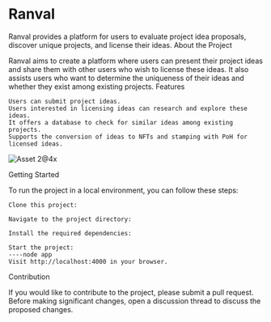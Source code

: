# Ranval

Ranval provides a platform for users to evaluate project idea proposals, discover unique projects, and license their ideas.
About the Project

Ranval aims to create a platform where users can present their project ideas and share them with other users who wish to license these ideas. It also assists users who want to determine the uniqueness of their ideas and whether they exist among existing projects.
Features

    Users can submit project ideas.
    Users interested in licensing ideas can research and explore these ideas.
    It offers a database to check for similar ideas among existing projects.
    Supports the conversion of ideas to NFTs and stamping with PoH for licensed ideas.

![Asset 2@4x](https://github.com/RanvalSOL/RanValAPP/assets/104009709/dc989f42-aae8-4720-be1b-179475327e74)

Getting Started


To run the project in a local environment, you can follow these steps:

    Clone this project:

    Navigate to the project directory:

    Install the required dependencies:

    Start the project:
    ----node app
    Visit http://localhost:4000 in your browser.

Contribution

If you would like to contribute to the project, please submit a pull request. Before making significant changes, open a discussion thread to discuss the proposed changes.

